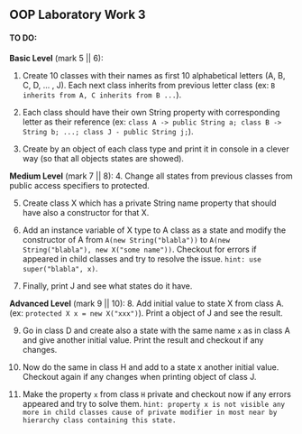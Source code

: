 ## OOP Laboratory Work 3

#### TO DO:

**Basic Level** (mark 5 || 6):
1. Create 10 classes with their names as first 10 alphabetical letters (A, B, C, D, ... , J).
       Each next class inherits from previous letter class (ex: `B inherits from A, C inherits from B ...`).

2. Each class should have their own String property with corresponding letter as their reference (ex: `class A -> public String a; class B -> String b; ...; class J - public String j;`).

3. Create by an object of each class type and print it in console in a clever way (so that all objects states are showed).

**Medium Level** (mark 7 || 8):
4. Change all states from previous classes from public access specifiers to protected.

5. Create class X which has a private String name property that should have also a constructor for that X.

6. Add an instance variable of X type to A class as a state and modify the constructor of A from `A(new String("blabla"))` to `A(new String("blabla"), new X("some name"))`.
Checkout for errors if appeared in child classes and try to resolve the issue.
`hint: use super("blabla", x)`.

7. Finally, print J and see what states do it have.

**Advanced Level** (mark 9 || 10):
8. Add initial value to state X from class A. (ex: `protected X x = new X("xxx")`). Print a object of J and see the result.

9. Go in class D and create also a state with the same name `x` as in class A and give another initial value.  Print the result and checkout if any changes.

10. Now do the same in class H and add to a state x another initial value. Checkout again if any changes when printing object of class J.

11. Make the property `x` from class `H` private and checkout now if any errors appeared and try to solve them.
`hint: property x is not visible any more in child classes cause of private modifier in most near by hierarchy class containing this state.`

